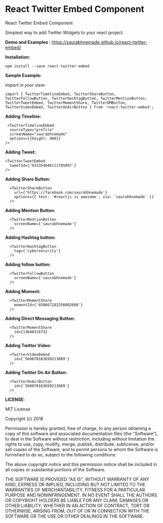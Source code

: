 # React Twitter Embed Component

React Twitter Embed Component

Simplest way to add Twitter Widgets to your react project.

**Demo and Examples :** https://saurabhnemade.github.io/react-twitter-embed/

**Installation:** 

    npm install --save react-twitter-embed

**Sample Example:**

*Import in your view:*

    import { TwitterTimelineEmbed, TwitterShareButton, TwitterFollowButton, TwitterHashtagButton, TwitterMentionButton, TwitterTweetEmbed, TwitterMomentShare, TwitterDMButton, TwitterVideoEmbed, TwitterOnAirButton } from 'react-twitter-embed';


**Adding Timeline:**
   
     <TwitterTimelineEmbed
      sourceType="profile"
      screenName="saurabhnemade"
      options={{height: 400}}
    />

**Adding Tweet:**

    <TwitterTweetEmbed
      tweetId={'933354946111705097'}
    />

**Adding Share Button:** 

      <TwitterShareButton
        url={'https://facebook.com/saurabhnemade'}
        options={{ text: '#reactjs is awesome', via: 'saurabhnemade' }}
      />

**Adding Mention Button:** 

      <TwitterMentionButton
        screenName={'saurabhnemade'}
      />

**Adding Hashtag button:**

      <TwitterHashtagButton
        tag={'cybersecurity'}
      />
    
 **Adding follow button:**

      <TwitterFollowButton
        screenName={'saurabhnemade'}
      />

 **Adding Moment:**

      <TwitterMomentShare
        momentId={'650667182356082688'}
      />

 **Adding Direct Messaging Button:**

      <TwitterMomentShare
        id={1364031673}
      />

 **Adding Twitter Video:**

      <TwitterVideoEmbed
        id={'560070183650213889'}
      />
      
 **Adding Twitter On Air Button:**

      <TwitterOnAirButton
        id={'560070183650213889'}
      />

**LICENSE**: 

MIT License

Copyright (c) 2018 

Permission is hereby granted, free of charge, to any person obtaining a copy
of this software and associated documentation files (the "Software"), to deal
in the Software without restriction, including without limitation the rights
to use, copy, modify, merge, publish, distribute, sublicense, and/or sell
copies of the Software, and to permit persons to whom the Software is
furnished to do so, subject to the following conditions:

The above copyright notice and this permission notice shall be included in all
copies or substantial portions of the Software.

THE SOFTWARE IS PROVIDED "AS IS", WITHOUT WARRANTY OF ANY KIND, EXPRESS OR
IMPLIED, INCLUDING BUT NOT LIMITED TO THE WARRANTIES OF MERCHANTABILITY,
FITNESS FOR A PARTICULAR PURPOSE AND NONINFRINGEMENT. IN NO EVENT SHALL THE
AUTHORS OR COPYRIGHT HOLDERS BE LIABLE FOR ANY CLAIM, DAMAGES OR OTHER
LIABILITY, WHETHER IN AN ACTION OF CONTRACT, TORT OR OTHERWISE, ARISING FROM,
OUT OF OR IN CONNECTION WITH THE SOFTWARE OR THE USE OR OTHER DEALINGS IN THE
SOFTWARE.